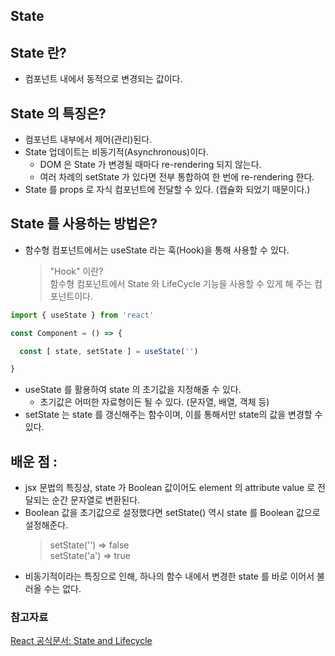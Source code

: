 ## State

## State 란? 
- 컴포넌트 내에서 동적으로 변경되는 값이다.

## State 의 특징은?
- 컴포넌트 내부에서 제어(관리)된다. 
- State 업데이트는 비동기적(Asynchronous)이다.
  * DOM 은 State 가 변경될 때마다 re-rendering 되지 않는다.
  * 여러 차례의 setState 가 있다면 전부 통합하여 한 번에 re-rendering 한다. 
- State 를 props 로 자식 컴포넌트에 전달할 수 있다. (캡슐화 되었기 때문이다.)

## State 를 사용하는 방법은? 
- 함수형 컴포넌트에서는 useState 라는 훅(Hook)을 통해 사용할 수 있다.
  > "Hook" 이란? <br>
  > 함수형 컴포넌트에서 State 와 LifeCycle 기능을 사용할 수 있게 해 주는 컴포넌트이다. 
```jsx
import { useState } from 'react'

const Component = () => {

  const [ state, setState ] = useState('')

}
```
- useState 를 활용하여 state 의 초기값을 지정해줄 수 있다.
  * 초기값은 어떠한 자료형이든 될 수 있다. (문자열, 배열, 객체 등) 
- setState 는 state 를 갱신해주는 함수이며, 이를 통해서만 state의 값을 변경할 수 있다.


## 배운 점 :
- jsx 문법의 특징상, state 가 Boolean 값이어도 element 의 attribute value 로 전달되는 순간 문자열로 변환된다. 
- Boolean 값을 초기값으로 설정했다면 setState() 역시 state 를 Boolean 값으로 설정해준다. 
	> setState('') => false <br>
	> setState('a') => true 
- 비동기적이라는 특징으로 인해, 하나의 함수 내에서 변경한 state 를 바로 이어서 불러올 수는 없다. 

### 참고자료
[React 공식문서: State and Lifecycle](https://ko.reactjs.org/docs/state-and-lifecycle.html)

